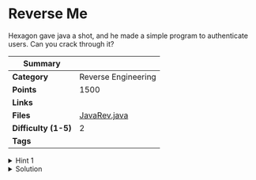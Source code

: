 # Reverse Me

Hexagon gave java a shot, and he made a simple program to authenticate users. Can you crack through it?

| Summary              |                                |
| -------------------- | ------------------------------ |
| **Category**         | Reverse Engineering            |
| **Points**           | 1500                           |
| **Links**            |                                |
| **Files**            | [JavaRev.java](./JavaRev.java) |
| **Difficulty (1-5)** | 2                              |
| **Tags**             |                                |

<details>
  <summary>Hint 1</summary>
  
Look how the input is being processed.

</details>

<details>
<summary>Solution</summary>
  
### Follow the process below.

The password at each character is checked in the checkPassword function, rewriting the password with the help of the function gives you the correct flag.

<details>
<summary>Disclose answer ?</summary>

```copy
CTF{un5cr@mbl3_th3_ch@r@ct3r5}
```

</details>

</details>
